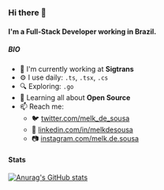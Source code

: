 ### Hi there 👋

#### I'm a Full-Stack Developer working in Brazil.

##### BIO

- 🏢 I'm currently working at **Sigtrans**
- ⚙️ I use daily: `.ts`, `.tsx`, `.cs`
- 🔍 Exploring: `.go`
- 🌱 Learning all about **Open Source**
- 📫 Reach me:
  - 🐦 [twitter.com/melk_de_sousa](https://twitter.com/melk_de_sousa)
  - 💼 [linkedin.com/in/melkdesousa](https://linkedin.com/in/melkdesousa)
  - 📷 [instagram.com/melk.de.sousa](https://instagram.com/melk.de.sousa)

#### Stats

[![Anurag's GitHub stats](https://github-readme-stats.vercel.app/api?username=melkdesousa&count_private=true&show_icons=true&theme=radical)](https://github.com/anuraghazra/github-readme-stats)
